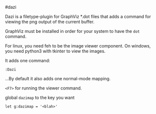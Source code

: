 #dazi


Dazi is a filetype-plugin for GraphViz *.dot files that adds a command for viewing the png output of the current buffer.

GraphViz must be installed in order for your system to have the ``dot`` command.

For linux, you need feh to be the image viewer component. On windows, you need python3 with tkinter to view the images.

It adds one command:

    :Dazi

...By default it also adds one normal-mode mapping.

``<F7>`` for running the viewer command.

global ``dazimap`` to the key you want

    let g:dazimap = '<blah>'



